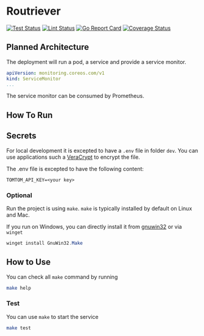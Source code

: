 # Routriever

[![Test Status](https://github.com/jo-hoe/routriever/workflows/test/badge.svg)](https://github.com/jo-hoe/routriever/actions?workflow=test)
[![Lint Status](https://github.com/jo-hoe/routriever/workflows/lint/badge.svg)](https://github.com/jo-hoe/routriever/actions?workflow=lint)
[![Go Report Card](https://goreportcard.com/badge/github.com/jo-hoe/routriever)](https://goreportcard.com/report/github.com/jo-hoe/routriever)
[![Coverage Status](https://coveralls.io/repos/github/jo-hoe/routriever/badge.svg?branch=main)](https://coveralls.io/github/jo-hoe/routriever?branch=main)

## Planned Architecture

The deployment will run a pod, a service and provide a service monitor.

```yaml
apiVersion: monitoring.coreos.com/v1
kind: ServiceMonitor
...
```

The service monitor can be consumed by Prometheus.

## How To Run

## Secrets

For local development it is excepted to have a `.env` file in folder `dev`.
You can use applications such a [VeraCrypt](https://www.veracrypt.fr/en/Home.html) to encrypt the file.

The .env file is excepted to have the following content:

```.env
TOMTOM_API_KEY=<your key>
```

### Optional

Run the project is using `make`. `make` is typically installed by default on Linux and Mac.

If you run on Windows, you can directly install it from [gnuwin32](https://gnuwin32.sourceforge.net/packages/make.htm) or via `winget`

```PowerShell
winget install GnuWin32.Make
```

## How to Use

You can check all `make` command by running

```bash
make help
```

### Test

You can use `make` to start the service

```bash
make test
```
